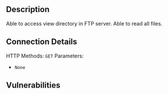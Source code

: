 ## Description

Able to access view directory in FTP server. Able to read all files. 

## Connection Details

HTTP Methods: `GET`
Parameters: 
- `None`

## Vulnerabilities
### 

 


